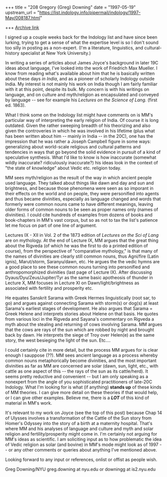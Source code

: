 +++
title = "208 Gregory {Greg} Downing"
date = "1997-05-19"
upstream_url = "https://list.indology.info/pipermail/indology/1997-May/008187.html"

+++
[Archive link](https://list.indology.info/pipermail/indology/1997-May/008187.html)

I signed up a couple weeks back for the Indology list and have since been
lurking, trying to get a sense of what the expertise level is so I don't
sound too silly in posting as a non-expert. (I'm a literature, linguistics,
and cultural-history specialist at New York University.)

In writing a series of articles about James Joyce's background in later 19C
ideas about language, I've looked into the work of Friedrich Max Mueller. I
know from reading what's available about him that he is basically written
about these days *in India*, and as a pioneer of scholarly Indology outside
India. My interest is not mainly his work on India though I am fairly
familiar with it at this point, despite its bulk. My concern is with his
writings on language, and on culture and myth/religion as encapsulated and
conveyed by language -- see for example his _Lectures on the Science of
Lang._ (first ed. 1863).

What I think some on the Indology list might have comments on is MM's
particular way of interpreting the early religion of India. Of course it is
long outdated. Given the rather sweeping breadth of his theorizing and also
given the controveries in which he was involved in his lifetime (plus what
has been written about him -- mainly in India -- in the 20C), one has the
impression that he was rather a Joseph Campbell figure in some ways:
generalizing about world-scale religious and cultural patterns and
tendencies in ways that go beyond the solid evidence in pursuit of a kind of
speculative synthesis. What I'd like to know is how inaccurate (somewhat
wildly inaccurate? ridiculously inaccurate?) his ideas look in the context
of "the state of knowledge" about Vedic etc. religion today.

MM sees myth/religion as the result of the way in which ancient people used
language. They talked about things like dawn and day and sun and brightness,
and because those phenomena were seen as so imporant in their effects on the
world and on people, they were personified into agents and thus became
divinities, especially as language changed and words that formerly were
common nouns came to have different meanings, leaving older forms of common
nouns to be seen as proper names only (names of divinities). I could cite
hundreds of examples from dozens of books and book-chapters in MM's vast
corpus, but so as not to tax the list's patience let me focus on part of one
line of argument.

Lectures IX - XII in Vol. 2 of the 1873 edition of _Lectures on the Sci of
Lang_ are on mythology. At the end of Lecture IX, MM argues that the great
thing about the Rigveda (of which he was the first to do a printed edition
of course), from the perspective of "comparative mythology," is that many of
the names of divinities are clearly still common nouns, thus Agni/fire
(Latin ignis), Marut/storm, Saranyu/dawn, etc. He argues the the vedic hymns
are a good place to see these common nouns turning into personified and
anthropomorphized divinities (last page of Lecture IX). After discussing
Dyaus/Dyu/Zeus/Jupiter/Tyr as the same basic apotheosis of thunder in
Lecture X, MM focuses in Lecture XI on Dawn/light/brightness as associated
with fertility and prosperity etc.

He equates Sanskrit Sarama with Greek Hermes linguistically (root sar, to
go) and argues against connecting Sarama with storm(s) or dog(s) at least
Sarama's earliest stages of development. He also argues that Sarama = Greek
Helene and interprets stories about Helene on that basis. He quotes from
various loci in the Rigveda and Sayana's commentary on Rigveda a myth about
the stealing and returning of cows involving Sarama. MM argues that the cows
are rays of the sun which are robbed by night and brought back by dawn. He
interprets the siege of Troy over Helen(e) as the same story, the west
besieging the light of the sun. Etc....

I could certainly cite in more detail, but the process MM argues for is
clear enough I sauppose (??). MM sees ancient language as a process whereby
common nouns metaphorically become divinities, and the most important
divinities as far as MM are concerned are solar (dawn, sun, light, etc.,
with cattle as one aspect of this -- the rays of the sun as its
cattle/herd). It seems pretty reductive and convenient -- but I am only
speaking as a nonexpert from the angle of you sophisticated practitioners of
late-20C Indology. What I'm looking for is what (if anything) **stands up**
of these kinds of MM theories. I can give more detail on these theories if
that would help, or I can give other examples. Believe me, there is a
***LOT*** of this kind of material in MM's work.

It's relevant to my work on Joyce (see the top of this post) because Chap 14
of Ulysses involves a transformation of the Cattle of the Sun story from
Homer's Odyssey into the story of a birth at a maternity hospital. That's
where MM and his analyses of language and culture and myth and solar
religion and fertility/prosperity might come in. I'm certainly not arguing
for MM's ideas as scientific. I am soliciting input as to how problematic
the idea of Vedic religion as solar (and bovine) in MM's mode might look as
of 1997 -- or any other comments or queries about anything I've mentioned above.

Looking forward to any input or references, onlist or offist as people wish.

Greg Downing/NYU
greg.downing at nyu.edu
or
downingg at is2.nyu.edu





